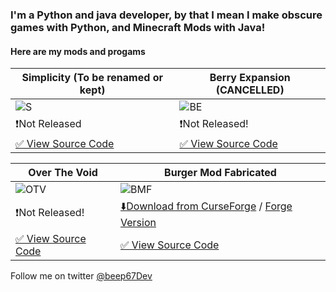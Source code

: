 ### I'm a Python and java developer, by that I mean I make obscure games with Python, and Minecraft Mods with Java!

#### Here are my mods and progams

| Simplicity (To be renamed or kept) | Berry Expansion (CANCELLED) |
|------------|-----------------|
|![S](https://user-images.githubusercontent.com/88556555/167042217-8e56b37c-2f7a-46d7-abfe-a7d5ca431e4e.png)|![BE](https://user-images.githubusercontent.com/88556555/167042713-a2032128-0edc-42a6-9a8f-d2b82c27215c.png)|
|❗Not Released |❗Not Released!|
|[✅ View Source Code](https://github.com/vinesaucebeep/Simplicity-for-1.18.x)|[✅ View Source Code](https://github.com/vinesaucebeep/Berry-Expansion-for-1.18.x)|


| Over The Void | Burger Mod Fabricated |
|---------------|-----------------------|
|![OTV](https://user-images.githubusercontent.com/88556555/167041022-95288d57-89dc-4c4e-b080-0c73b5bfd174.png)|![BMF](https://user-images.githubusercontent.com/88556555/167041066-fb90c82e-484b-4305-bfba-af1130660a9e.png)|
|❗Not Released!|[⬇️Download from CurseForge](https://www.curseforge.com/minecraft/mc-mods/burger-mod-fabricated) / [Forge Version](https://www.curseforge.com/minecraft/mc-mods/autovws-burger-mod)|
|[✅ View Source Code](https://github.com/vinesaucebeep/Over-The-Void-for-1.18.x)|[✅ View Source Code](https://github.com/vinesaucebeep/Burger-Mod-Fabricated)|


Follow me on twitter [@beep67Dev](https://twitter.com/beep67Dev)









